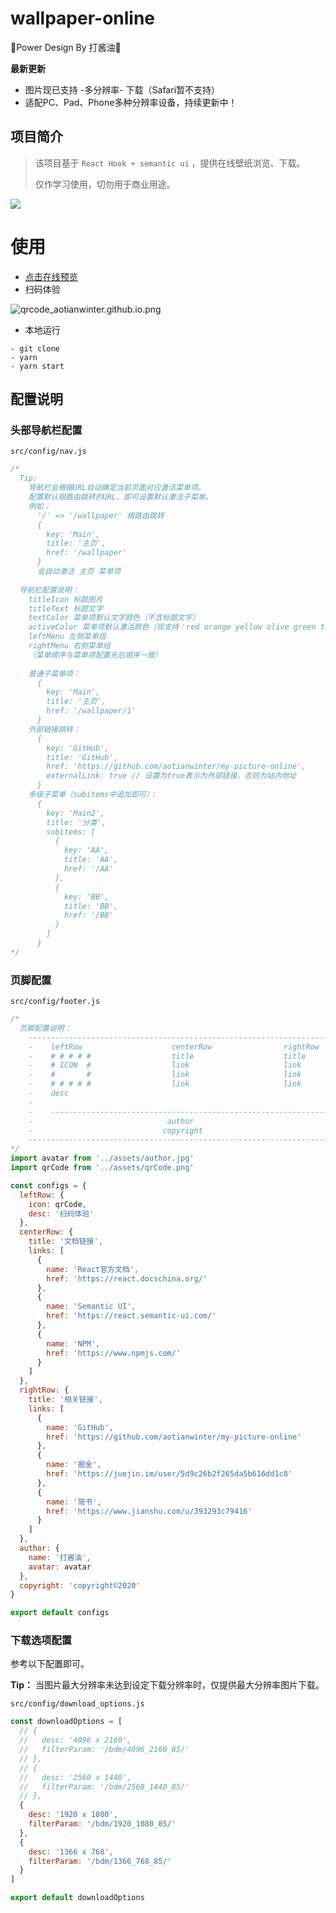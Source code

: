 # wallpaper-online
🎉Power Design By 打酱油🎉

**最新更新**
- 图片现已支持 -多分辨率- 下载（Safari暂不支持）
- 适配PC、Pad、Phone多种分辨率设备，持续更新中！

## 项目简介
> 该项目基于 `React Hook + semantic ui` ，提供在线壁纸浏览、下载。
> 
> 仅作学习使用，切勿用于商业用途。

![](https://user-gold-cdn.xitu.io/2020/6/10/1729e518e15fdb0a?w=1130&h=715&f=gif&s=5203096)

# 使用
- [点击在线预览](https://aotianwinter.github.io/wallpaper-online/#/wallpaper/5)
- 扫码体验
  
![qrcode_aotianwinter.github.io.png](https://p1-juejin.byteimg.com/tos-cn-i-k3u1fbpfcp/2a7f6335018540cfa6256c2dcb34f49c~tplv-k3u1fbpfcp-watermark.image)

- 本地运行
```
- git clone
- yarn
- yarn start
```

## 配置说明
### 头部导航栏配置

`src/config/nav.js`
```js
/*
  Tip:
    导航栏会根据URL自动确定当前页面对应激活菜单项。
    配置默认根路由跳转的URL，即可设置默认激活子菜单。
    例如：
      '/' => '/wallpaper' 根路由跳转
      {
        key: 'Main',
        title: '主页',
        href: '/wallpaper'
      }
      会自动激活 主页 菜单项
      
  导航栏配置说明：
    titleIcon 标题图片
    titleText 标题文字
    textColor 菜单项默认文字颜色（不含标题文字）
    activeColor 菜单项默认激活颜色（现支持：red orange yellow olive green teal blue violet purple pink brown grey black）
    leftMenu 左侧菜单组
    rightMenu 右侧菜单组
    （菜单顺序与菜单项配置先后顺序一致）
    
    普通子菜单项：
      {
        key: 'Main',
        title: '主页',
        href: '/wallpaper/1'
      }
    外部链接跳转：
      {
        key: 'GitHub',
        title: 'GitHub',
        href: 'https://github.com/aotianwinter/my-picture-online',
        externalLink: true // 设置为true表示为外部链接，否则为站内地址
      }
    多级子菜单（subitems中追加即可）：
      {
        key: 'Main2',
        title: '分类',
        subitems: [
          {
            key: 'AA',
            title: 'AA',
            href: '/AA'
          },
          {
            key: 'BB',
            title: 'BB',
            href: '/BB'
          }
        ]
      }
*/
```

### 页脚配置

`src/config/footer.js`
```js
/*
  页脚配置说明：
    ---------------------------------------------------------------------------
    -    leftRow                    centerRow                rightRow         -
    -    # # # # #                  title                    title            -
    -    # ICON  #                  link                     link             -
    -    #       #                  link                     link             -
    -    # # # # #                  link                     link             -
    -    desc                                                                 -
    -                                                                         -
    -    ----------------------------------------------------------------     -                                                                -
    -                              author                                     -
    -                             copyright                                   -
    ---------------------------------------------------------------------------
*/
import avatar from '../assets/author.jpg'
import qrCode from '../assets/qrCode.png'

const configs = {
  leftRow: {
    icon: qrCode,
    desc: '扫码体验'
  },
  centerRow: {
    title: '文档链接',
    links: [
      {
        name: 'React官方文档',
        href: 'https://react.docschina.org/'
      },
      {
        name: 'Semantic UI',
        href: 'https://react.semantic-ui.com/'
      },
      {
        name: 'NPM',
        href: 'https://www.npmjs.com/'
      }
    ]
  },
  rightRow: {
    title: '相关链接',
    links: [
      {
        name: 'GitHub',
        href: 'https://github.com/aotianwinter/my-picture-online'
      },
      {
        name: '掘金',
        href: 'https://juejin.im/user/5d9c26b2f265da5b616dd1c8'
      },
      {
        name: '简书',
        href: 'https://www.jianshu.com/u/393293c79416'
      }
    ]
  },
  author: {
    name: '打酱油',
    avatar: avatar
  },
  copyright: 'copyright©2020'
}

export default configs
```

### 下载选项配置
参考以下配置即可。

**Tip：**
当图片最大分辨率未达到设定下载分辨率时，仅提供最大分辨率图片下载。

`src/config/download_options.js`

```js
const downloadOptions = [
  // {
  //   desc: '4096 x 2160',
  //   filterParam: '/bdm/4096_2160_85/'
  // },
  // {
  //   desc: '2560 x 1440',
  //   filterParam: '/bdm/2560_1440_85/'
  // },
  {
    desc: '1920 x 1080',
    filterParam: '/bdm/1920_1080_85/'
  },
  {
    desc: '1366 x 768',
    filterParam: '/bdm/1366_768_85/'
  }
]

export default downloadOptions
```